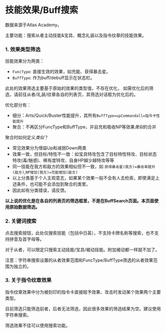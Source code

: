 技能效果/Buff搜索
================

数据来源于Atlas Academy。

主要功能：搜索从者主动技能&宝具、概念礼装以及指令纹章的技能效果。

### 1. 效果类型筛选
技能效果分为两类：
- `FuncType`: 直接生效的效果，如充能、获得暴击星。
- `BuffType`: 作为buff/debuff显示在状态栏。

此处的效果筛选主要基于原始的效果的类型值，不存在优化，
如需优化后的筛选，请前往从者/礼装/纹章各自的列表页，其筛选对话框为优化后的。

优化部分有：
- 细分：Arts/Quick/Buster性能提升，其所有`BuffType=upCommandall=指令卡性能提升`
- 聚合：不再区分FuncType和BuffType，并自充和吸收NP等效果*类似*的合并

聚合时如何定义*类似*？
- 常见效果分为增益Up和减弱Down两类
- 效果一致，但目标/特性不一致：如宝具特攻包含了目标特性特攻、目标状态特攻(毒/魅惑)、稀有度特攻、自身HP越少越特攻等等
- 同一技能在我方和敌方的效果相似但不一致，如 `获得暴击星(我方)=暴击率提升(敌方)`,`NP增加(我方)=充能增加(敌方)`
- 以上分类基于个人主观意志，如果某个效果一般不会有人去检索，即使满足上述条件，也可能不会添加到聚合的类里。
- 因此如有分类错误，请反馈。

**以上说的优化是在各自的列表页的筛选框里，不是在BuffSearch页面。本页面使用原始数据筛选。**


### 2. 关键词搜索

点击搜索按钮，此处仅搜索技能（包括中日英），不支持卡牌名称等搜索，也不支持拼音及首字母等。

对于从者，可以限定只搜索主动技能/宝具/被动技能。附加被动都一样就不加了。

注意：字符串搜索设置的从者效果范围和FuncType/BuffType筛选的从者效果范围为独立的。


### 3. 关于指令纹章效果

指令纹章效果中分为被刻印的指令卡直接赋予效果、攻击时发动某个效果两个主要类型。

目前筛选只能筛选前者，后者无法筛选，因此很多效果的筛选结果为空。建议使用字符串搜索。

筛选效果不佳可以使用搜索功能。